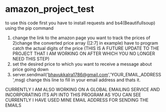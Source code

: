 # amazon_project_test
to use this code first you have to install requests and bs4(Beautifullsoup) using the pip command

1) change the link to the amazon page you want to track the prices of
2)change the converted price array ([2:7]  in example) have to program catch the actual digits of the price
(THIS IS A FUTURE UPDATE TO THE PROJECT THAT I AM WORKING ON AFTER WHICH YOU NO LONGER NEED THIS STEP)
3) set the desired price to which you want to receive a message about price going down
4) server.sendmail('bhavukkalra1786@gmail.com','YOUR_EMAIL_ADDRESS',msg)  change this line to fill in your email address and thats it.

CURRENTLY I AM ALSO WORKING ON A GLOBAL EMAILING SERVICE AND INCORPORATING ITS API INTO THIS PROGRAM AS YOU CAN SEE CURRENTLY I HAVE USED MINE EMAIL ADDRESS FOR SENDING THE EMAILS 

